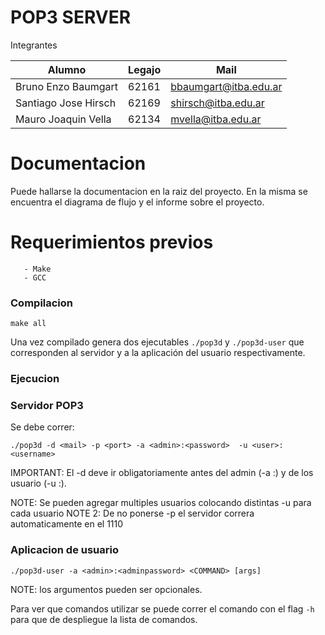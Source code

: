 # POP3 SERVER
Integrantes

| Alumno               | Legajo | Mail                  |
|----------------------|--------|-----------------------|
| Bruno Enzo Baumgart  | 62161  | bbaumgart@itba.edu.ar |
| Santiago Jose Hirsch | 62169  | shirsch@itba.edu.ar   |   
| Mauro Joaquin Vella  | 62134  | mvella@itba.edu.ar    |

# Documentacion

Puede hallarse la documentacion en la raiz del proyecto. En la misma se encuentra el diagrama de flujo y el informe sobre el proyecto.

# Requerimientos previos
       - Make
       - GCC

### Compilacion
```make all```

Una vez compilado genera dos ejecutables `./pop3d` y `./pop3d-user` que corresponden al servidor y a la aplicación del usuario respectivamente.

### Ejecucion

### Servidor POP3
Se debe correr:

```./pop3d -d <mail> -p <port> -a <admin>:<password>  -u <user>:<username> ``` 

IMPORTANT: El -d <mail> deve ir obligatoriamente antes del admin (-a <admin>:<password>) y de los usuario (-u <user>:<password>).

NOTE: Se pueden agregar multiples usuarios colocando distintas -u para cada usuario
NOTE 2: De no ponerse -p <port> el servidor correra automaticamente en el 1110

### Aplicacion de usuario

```./pop3d-user -a <admin>:<adminpassword> <COMMAND> [args]```

NOTE: los argumentos pueden ser opcionales.

Para ver que comandos utilizar se puede correr el comando con el flag `-h` para que de despliegue la lista de comandos.
